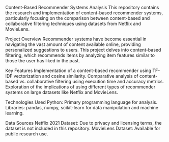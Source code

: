 Content-Based Recommender Systems Analysis
This repository contains the research and implementation of content-based recommender systems, particularly focusing on the comparison between content-based and collaborative filtering techniques using datasets from Netflix and MovieLens.

Project Overview
Recommender systems have become essential in navigating the vast amount of content available online, providing personalized suggestions to users. This project delves into content-based filtering, which recommends items by analyzing item features similar to those the user has liked in the past.

Key Features
Implementation of a content-based recommender using TF-IDF vectorization and cosine similarity.
Comparative analysis of content-based vs. collaborative filtering using execution time and accuracy metrics.
Exploration of the implications of using different types of recommender systems on large datasets like Netflix and MovieLens.

Technologies Used
Python: Primary programming language for analysis.
Libraries: pandas, numpy, scikit-learn for data manipulation and machine learning.


Data Sources
Netflix 2021 Dataset: Due to privacy and licensing terms, the dataset is not included in this repository.
MovieLens Dataset: Available for public research use.
